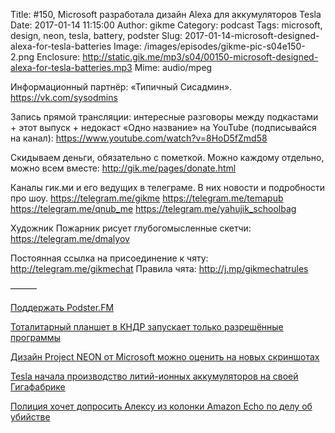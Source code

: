 Title: #150, Microsoft разработала дизайн Alexa для аккумуляторов Tesla
Date: 2017-01-14 11:15:00
Author: gikme
Category: podcast
Tags: microsoft, design, neon, tesla, battery, podster
Slug: 2017-01-14-microsoft-designed-alexa-for-tesla-batteries
Image: /images/episodes/gikme-pic-s04e150-2.png
Enclosure: http://static.gik.me/mp3/s04/00150-microsoft-designed-alexa-for-tesla-batteries.mp3
Mime: audio/mpeg


Информационный партнёр:
«Типичный Сисадмин».
<https://vk.com/sysodmins>

Запись прямой трансляции: интересные разговоры между подкастами + этот выпуск + недокаст «Одно название» на YouTube (подписывайся на канал):
<https://www.youtube.com/watch?v=8HoD5fZmd58>

Скидываем деньги, обязательно с пометкой.
Можно каждому отдельно, можно всем вместе:
<http://gik.me/pages/donate.html>

Каналы гик.ми и его ведущих в телеграме. В них новости и подробности про шоу.
<https://telegram.me/gikme>
<https://telegram.me/temapub>
<https://telegram.me/qnub_me>
<https://telegram.me/yahujik_schoolbag>

Художник Пожарник рисует глубогомысленные скетчи:
<https://telegram.me/dmalyov>

Постоянная ссылка на присоединение к чяту: <http://telegram.me/gikmechat>
Правила чята: <http://j.mp/gikmechatrules>

———

[Поддержать Podster.FM](https://podster.fm/page/donate)

[Тоталитарный планшет в КНДР запускает только разрешённые программы](https://geektimes.ru/post/284216/)

[Дизайн Project NEON от Microsoft можно оценить на новых скриншотах](http://4pda.ru/2017/01/05/333065/)

[Tesla начала производство литий-ионных аккумуляторов на своей Гигафабрике](https://geektimes.ru/post/284324/)

[Полиция хочет допросить Алексу из колонки Amazon Echo по делу об убийстве](https://geektimes.ru/post/284152/)


